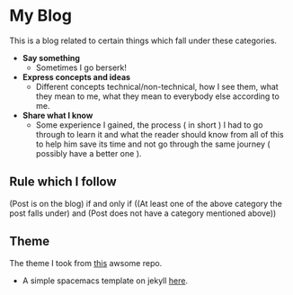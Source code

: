 # My Blog

This is a blog related to certain things which fall under these categories.

- **Say something**
  - Sometimes I go berserk!
- **Express concepts and ideas**
  - Different concepts technical/non-technical, how I see them, what they mean to me, what they mean to everybody else according to me.
- **Share what I know** 
  - Some experience I gained, the process ( in short ) I had to go through to learn it and what the reader should know from all of this to help him save its time and not go through the same journey ( possibly have a better one ).
## Rule which I follow

(Post is on the blog) if and only if ((At least one of the above category the post falls under) and (Post does not have a category mentioned above))
## Theme

The theme I took from [this](https://github.com/victorvoid/space-jekyll-template) awsome repo.

 - A simple spacemacs template on jekyll [here](https://victorvoid.github.io/space-jekyll-template/).
